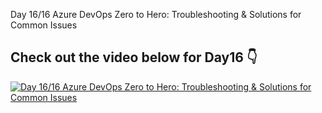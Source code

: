 Day 16/16 Azure DevOps Zero to Hero: Troubleshooting & Solutions for Common Issues
## Check out the video below for Day16 👇

[![Day 16/16 Azure DevOps Zero to Hero: Troubleshooting & Solutions for Common Issues](https://img.youtube.com/vi/hyFi008MWgI/sddefault.jpg)](https://youtu.be/hyFi008MWgI)

